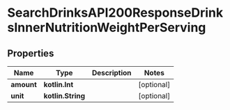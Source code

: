 
# SearchDrinksAPI200ResponseDrinksInnerNutritionWeightPerServing

## Properties
| Name | Type | Description | Notes |
| ------------ | ------------- | ------------- | ------------- |
| **amount** | **kotlin.Int** |  |  [optional] |
| **unit** | **kotlin.String** |  |  [optional] |




